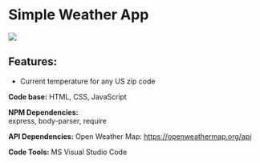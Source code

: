 ﻿# Simple Weather App

![](https://github.com/CLewisMessina/Simple_Weather_App/blob/master/img/weather.gif)

## Features:
* Current temperature for any US zip code 

**Code base:** HTML, CSS, JavaScript

**NPM Dependencies:**     
    express, body-parser, require

**API Dependencies:**
    Open Weather Map:   https://openweathermap.org/api

**Code Tools:** MS Visual Studio Code
